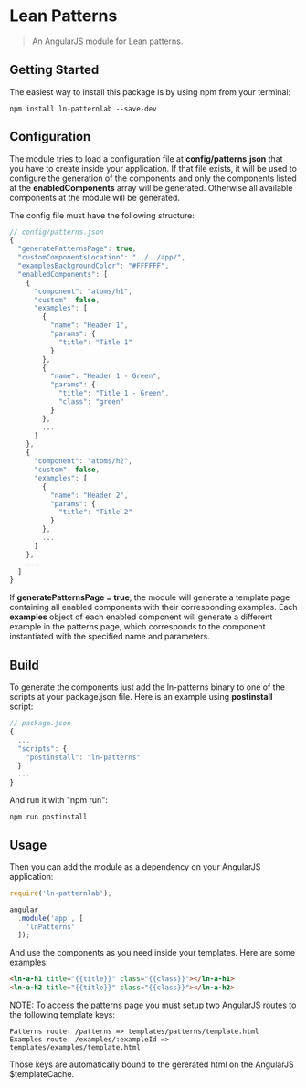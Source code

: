 # Lean Patterns

> An AngularJS module for Lean patterns.


## Getting Started

The easiest way to install this package is by using npm from your terminal:

```
npm install ln-patternlab --save-dev
```


## Configuration

The module tries to load a configuration file at **config/patterns.json** that you have to create inside your application. If that file exists, it will be used to configure the generation of the components and only the components listed at the **enabledComponents** array will be generated. Otherwise all available components at the module will be generated. 

The config file must have the following structure:

```javascript
// config/patterns.json
{
  "generatePatternsPage": true,
  "customComponentsLocation": "../../app/",
  "examplesBackgroundColor": "#FFFFFF",
  "enabledComponents": [
    {
      "component": "atoms/h1",
      "custom": false,
      "examples": [
        {
          "name": "Header 1",
          "params": {
            "title": "Title 1"
          }
        },
        {
          "name": "Header 1 - Green",
          "params": {
            "title": "Title 1 - Green",
            "class": "green"
          }
        },
        ...
      ]
    },
    {
      "component": "atoms/h2",
      "custom": false,
      "examples": [
        {
          "name": "Header 2",
          "params": {
            "title": "Title 2"
          }
        },
        ...
      ]
    },
    ...
  ]
}
```

If **generatePatternsPage = true**, the module will generate a template page containing all enabled components with their corresponding examples. Each **examples** object of each enabled component will generate a different example in the patterns page, which corresponds to the component instantiated with the specified name and parameters.


## Build

To generate the components just add the ln-patterns binary to one of the scripts at your package.json file. Here is an example using **postinstall** script:

```javascript
// package.json
{
  ...
  "scripts": {
    "postinstall": "ln-patterns"
  }
  ...
}
```

And run it with "npm run":

```
npm run postinstall
```


## Usage

Then you can add the module as a dependency on your AngularJS application:

```javascript
require('ln-patternlab');

angular
  .module('app', [
    'lnPatterns'
  ]);
```

And use the components as you need inside your templates. Here are some examples:

```html
<ln-a-h1 title="{{title}}" class="{{class}}"></ln-a-h1>
<ln-a-h2 title="{{title}}" class="{{class}}"></ln-a-h2>
```

NOTE: To access the patterns page you must setup two AngularJS routes to the following template keys: 

```
Patterns route: /patterns => templates/patterns/template.html
Examples route: /examples/:exampleId => templates/examples/template.html
```

Those keys are automatically bound to the gererated html on the AngularJS $templateCache.
